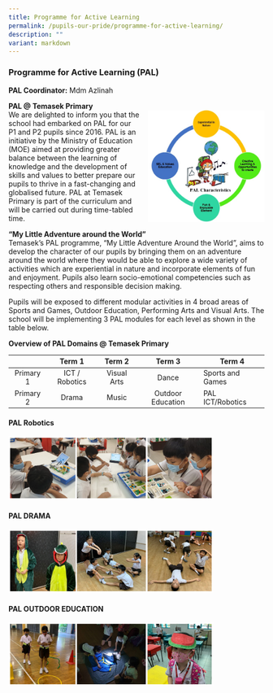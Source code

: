 ```yaml
---
title: Programme for Active Learning
permalink: /pupils-our-pride/programme-for-active-learning/
description: ""
variant: markdown
---
```

### Programme for Active Learning (PAL)

**PAL Coordinator:**&nbsp;Mdm Azlinah

**PAL @ Temasek Primary** <br> <img src="/images/pal1.png" style="width:230px;height:220px;margin-left:15px;" align="right"> We are delighted to inform you that the school had embarked on PAL for our P1 and P2 pupils since 2016. PAL is an initiative by the Ministry of Education (MOE) aimed at providing greater balance between the learning of knowledge and the development of skills and values to better prepare our pupils to thrive in a fast-changing and globalised future. PAL at Temasek Primary is part of the curriculum and will be carried out during time-tabled time.

**“My Little Adventure around the World”**  <br>Temasek’s PAL programme, “My Little Adventure Around the World”, aims to develop the character of our pupils by bringing them on an adventure around the world where they would be able to explore a wide variety of activities which are experiential in nature and incorporate elements of fun and enjoyment. Pupils also learn socio-emotional competencies such as respecting others and responsible decision making.&nbsp;

Pupils will be exposed to different modular activities in 4 broad areas of Sports and Games, Outdoor Education, Performing Arts and Visual Arts. The school will be implementing 3 PAL modules for each level as shown in the table below.

**Overview of PAL Domains @ Temasek Primary**

|  	| Term 1 	| Term 2 	| Term 3 	| Term 4 	|
|:---:	|:---:	|:---:	|:---:	|---	|
| Primary 1 	| ICT / Robotics 	| Visual Arts 	| Dance 	| Sports and Games 	|
| Primary 2<br>  	| Drama 	| Music  	| Outdoor Education 	| PAL ICT/Robotics 	|

#### PAL Robotics

<img src="/images/pal2.png" style="width:80%">

#### PAL DRAMA

<img src="/images/pal3.png" style="width:80%">
		 
#### PAL OUTDOOR EDUCATION

<img src="/images/pal4.png" style="width:80%">